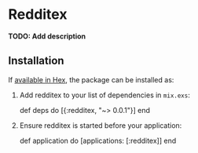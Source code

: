 # Redditex

**TODO: Add description**

## Installation

If [available in Hex](https://hex.pm/docs/publish), the package can be installed as:

  1. Add redditex to your list of dependencies in `mix.exs`:

        def deps do
          [{:redditex, "~> 0.0.1"}]
        end

  2. Ensure redditex is started before your application:

        def application do
          [applications: [:redditex]]
        end

